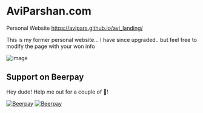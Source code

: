 # AviParshan.com
Personal Website
https://avipars.github.io/avi_landing/



This is my former personal website... I have since upgraded.. but feel free to modify the page with your won info

![image](https://user-images.githubusercontent.com/5733247/118786479-858cbe80-b89a-11eb-81d1-a3750117dbb1.png)


## Support on Beerpay
Hey dude! Help me out for a couple of :beers:!

[![Beerpay](https://beerpay.io/avipars/avi_landing/badge.svg?style=beer-square)](https://beerpay.io/avipars/avi_landing)  [![Beerpay](https://beerpay.io/avipars/avi_landing/make-wish.svg?style=flat-square)](https://beerpay.io/avipars/avi_landing?focus=wish)
